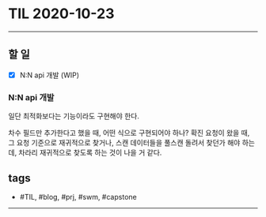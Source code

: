 # TIL 2020-10-23

--------------------------

## 할 일
- [x] N:N api 개발 (WIP)

### N:N api 개발

일단 최적화보다는 기능이라도 구현해야 한다.

차수 필드만 추가한다고 했을 때, 어떤 식으로 구현되어야 하나? 확진 요청이 왔을 때, 그 요청 기준으로 재귀적으로 찾거나, 스캔 데이터들을 풀스캔 돌려서 찾던가 해야 하는데, 차라리 재귀적으로 찾도록 하는 것이 나을 거 같다.




## tags
- \#TIL, \#blog, \#prj, \#swm, \#capstone

--------------------------